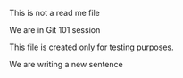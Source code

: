 
This is not a read me file

We are in Git 101 session 

This file is created only for testing purposes.

We are writing a new sentence
